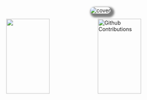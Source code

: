 <p align="center">
    <img
             alt="cover"
        loading="lazy"
        src="./assets/Copia_de_Cover_for_GitHub.gif" 
        style="border-radius: 15px; box-shadow: 5px 5px 5px 5px rgba(0,0,0,.5);" 
        title="PetersonGuilherme" 

</p>




</p>
<p>
  <img 
       width="48%" 
       min-width="420px" 
       height="200px" 
       align="left" 
       src="https://github-readme-stats.vercel.app/api?username=PetersonGuilherme767&show_icons=true&theme=tokyonight"
</p>


<p>
  <img 
        width="48%" 
        min-width="420px" 
        height="200px" 
        align="center" 
        alt="Github Contributions" src="https://github-readme-streak-stats.herokuapp.com/?user=PetersonGuilherme767&theme=tokyonight&hide_border=true" title="Github Contributions" />
</p>
